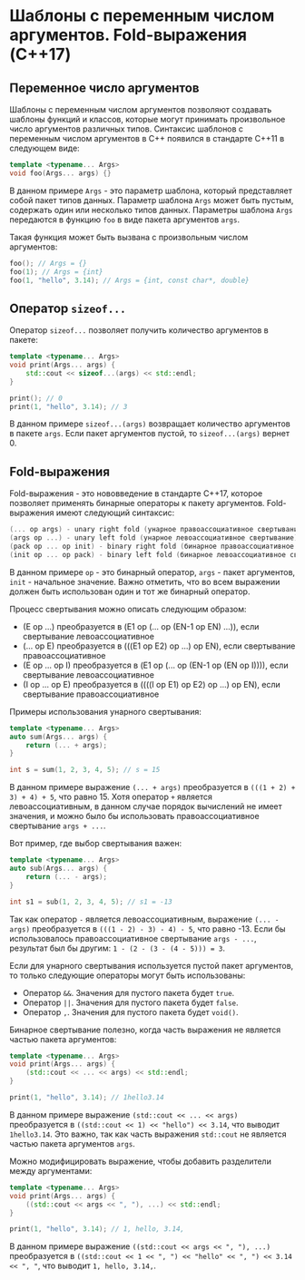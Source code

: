 # Шаблоны с переменным числом аргументов. Fold-выражения (C++17)

## Переменное число аргументов

Шаблоны с переменным числом аргументов позволяют создавать шаблоны функций и классов, которые могут принимать произвольное число аргументов различных типов. Синтаксис шаблонов с переменным числом аргументов в С++ появился в стандарте C++11 в следующем виде:

```cpp
template <typename... Args>
void foo(Args... args) {}
```

В данном примере `Args` - это параметр шаблона, который представляет собой пакет типов данных. Параметр шаблона `Args` может быть пустым, содержать один или несколько типов данных. Параметры шаблона `Args` передаются в функцию `foo` в виде пакета аргументов `args`.

Такая функция может быть вызвана с произвольным числом аргументов:

```cpp
foo(); // Args = {}
foo(1); // Args = {int}
foo(1, "hello", 3.14); // Args = {int, const char*, double}
```

## Оператор `sizeof...`

Оператор `sizeof...` позволяет получить количество аргументов в пакете:

```cpp
template <typename... Args>
void print(Args... args) {
    std::cout << sizeof...(args) << std::endl;
}

print(); // 0
print(1, "hello", 3.14); // 3
```

В данном примере `sizeof...(args)` возвращает количество аргументов в пакете `args`. Если пакет аргументов пустой, то `sizeof...(args)` вернет 0.



## Fold-выражения

Fold-выражения - это нововведение в стандарте C++17, которое позволяет применять бинарные операторы к пакету аргументов. Fold-выражения имеют следующий синтаксис:

```cpp
(... op args) - unary right fold (унарное правоассоциативное свертывание)
(args op ...) - unary left fold (унарное левоассоциативное свертывание)
(pack op ... op init) - binary right fold (бинарное правоассоциативное свертывание)
(init op ... op pack) - binary left fold (бинарное левоассоциативное свертывание)
```

В данном примере `op` - это бинарный оператор, `args` - пакет аргументов, `init` - начальное значение. Важно отметить, что во всем выражении должен быть использован один и тот же бинарный оператор.

Процесс свертывания можно опиcать следующим образом:

- (E op ...) преобразуется в (E1 op (... op (EN-1 op EN) ...)), если свертывание левоассоциативное
- (... op E) преобразуется в (((E1 op E2) op ...) op EN), если свертывание правоассоциативное
- (E op ... op I) преобразуется в (E1 op (... op (EN-1 op (EN op I)))), если свертывание левоассоциативное
- (I op ... op E) преобразуется в ((((I op E1) op E2) op ...) op EN), если свертывание правоассоциативное

Примеры использования унарного свертывания:

```cpp
template <typename... Args>
auto sum(Args... args) {
    return (... + args);
}

int s = sum(1, 2, 3, 4, 5); // s = 15
```

В данном примере выражение `(... + args)` преобразуется в `(((1 + 2) + 3) + 4) + 5`, что равно 15. Хотя оператор `+` является левоассоциативным, в данном случае порядок вычислений не имеет значения, и можно было бы использовать правоассоциативное свертывание `args + ...`.

Вот пример, где выбор свертывания важен:

```cpp
template <typename... Args>
auto sub(Args... args) {
    return (... - args);
}

int s1 = sub(1, 2, 3, 4, 5); // s1 = -13
```

Так как оператор `-` является левоассоциативным, выражение `(... - args)` преобразуется в `(((1 - 2) - 3) - 4) - 5`, что равно -13. Если бы использовалось правоассоциативное свертывание `args - ...`, результат был бы другим: `1 - (2 - (3 - (4 - 5))) = 3`.

Если для унарного свертывания используется пустой пакет аргументов, то только следующие операторы могут быть использованы:

- Оператор `&&`. Значения для пустого пакета будет `true`.
- Оператор `||`. Значения для пустого пакета будет `false`.
- Оператор `,`. Значения для пустого пакета будет `void()`.

Бинарное свертывание полезно, когда часть выражения не является частью пакета аргументов:

```cpp
template <typename... Args>
void print(Args... args) {
    (std::cout << ... << args) << std::endl;
}

print(1, "hello", 3.14); // 1hello3.14
```

В данном примере выражение `(std::cout << ... << args)` преобразуется в `((std::cout << 1) << "hello") << 3.14`, что выводит `1hello3.14`. Это важно, так как часть выражения `std::cout` не является частью пакета аргументов `args`.

Можно модифицировать выражение, чтобы добавить разделители между аргументами:

```cpp
template <typename... Args>
void print(Args... args) {
    ((std::cout << args << ", "), ...) << std::endl;
}

print(1, "hello", 3.14); // 1, hello, 3.14,
```

В данном примере выражение `((std::cout << args << ", "), ...)` преобразуется в `((std::cout << 1 << ", ") << "hello" << ", ") << 3.14 << ", "`, что выводит `1, hello, 3.14,`.